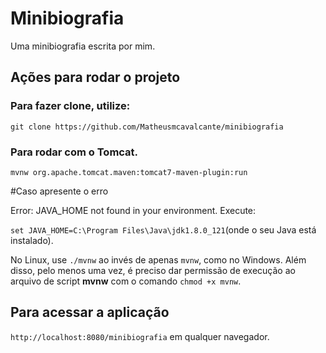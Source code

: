 # Minibiografia

Uma minibiografia escrita por mim.

## Ações para rodar o projeto

### Para fazer clone, utilize:

`git clone https://github.com/Matheusmcavalcante/minibiografia`

### Para rodar com o Tomcat.

`mvnw org.apache.tomcat.maven:tomcat7-maven-plugin:run`

#Caso apresente o erro

Error: JAVA_HOME not found in your environment. Execute:

`set JAVA_HOME=C:\Program Files\Java\jdk1.8.0_121`(onde o seu Java está instalado).

No Linux, use `./mvnw` ao invés de apenas `mvnw`, como no Windows. Além disso, pelo menos uma vez, é preciso dar permissão de execução ao arquivo de script **mvnw** com o comando `chmod +x mvnw`.

## Para acessar a aplicação

`http://localhost:8080/minibiografia` em qualquer navegador.